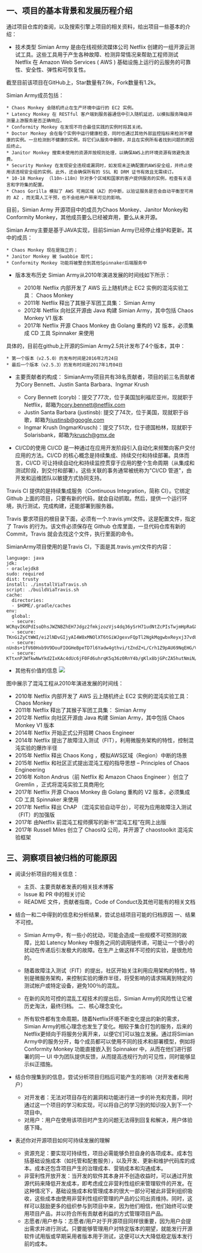 ## 一、项目的基本背景和发展历程介绍

通过项目仓库的查阅，以及搜索引擎上项目的相关资料，给出项目一些基本的介绍：

* 技术类型
Simian Army 是由在线视频流媒体公司 Netflix 创建的一组开源云测试工具。这些工具用于产生各种故障、检测异常情况来帮助工程师测试 Netflix 在 Amazon Web Services ( AWS ) 基础设施上运行的云服务的可靠性、安全性、弹性和可恢复性。

截至目前该项目在GitHub上，Star数量有7.9k，Fork数量有1.2k。

Simian Army成员包括：

    * Chaos Monkey 会随机终止在生产环境中运行的 EC2 实例。
    * Latency Monkey 在 RESTful 客户端到服务器通信中引入随机延迟，以模拟服务降级并测量上游服务是否正确响应。
    * Conformity Monkey 在发现不符合最佳实践的实例时将其关闭。
    * Doctor Monkey 会在每个实例中运行健康检查，同时也通过其他外部监控指标来检测不健康的实例。一旦检测到不健康的实例，将它们从服务中删除，并且在实例所有者找到问题的原因后终止。
    * Janitor Monkey 搜索未使用的资源并按规则处理，以确保AWS上的环境资源有效避免浪费。
    * Security Monkey 在发现安全违规或漏洞时，如发现未正确配置的AWS安全组，并终止使用该违规安全组的实例。此外，还会确保所有的 SSL 和 DRM 证书有效且无需续订。
    * 10-18 Monkey （l10n-i18n）针对多个区域和国家的客户提供服务的实例，检查有关语言和字符集的配置。
    * Chaos Gorilla 模拟了 AWS 可用区域（AZ）的中断，以验证服务是否会自动平衡至可用的 AZ ，而无需人工干预，也不会给用户带来可见的影响。
目前，Simian Army 开源项目中的成员为Chaos Monkey、Janitor Monkey和Conformity Monkey，其他成员要么已经被弃用，要么从未开源。

Simian Army主要是基于JAVA实现，目前Simian Army已经停止维护和更新。其中的成员：

    * Chaos Monkey 现在是独立的；
    * Janitor Monkey 被 Swabbie 取代；
    * Conformity Monkey 功能将被整合到其他Spinnaker后端服务中

* 版本发布历史
  Simian Army从2010年演进发展的时间线如下所示：

    * 2010年 Netflix 内部开发了 AWS 云上随机终止 EC2 实例的混沌实验工具： Chaos Monkey
    * 2011年 Netflix 释出了其猴子军团工具集： Simian Army
    * 2012年 Netflix 向社区开源由 Java 构建 Simian Army，其中包括 Chaos Monkey V1 版本
    * 2017年 Netflix 开源 Chaos Monkey 由 Golang 重构的 V2 版本，必须集成 CD 工具 Spinnaker 来使用

具体的，目前在github上开源的Simian Army2.5共计发布了4个版本，其中：

    * 第一个版本（v2.5.0）的发布时间是2016年2月24日
    * 最后一个版本（v2.5.3）的发布时间是2017年1月04日
* 主要贡献者的构成：
  SimianArmy项目共有38名贡献者，项目的前三名贡献者为Cory Bennett、Justin Santa Barbara、Ingmar Krush

    * Cory Bennett (coryb)：提交了77次，位于美国加利福尼亚州，现就职于Netflix，邮箱为[cory.bennett@netflix.com](mailto:cory.bennett@netflix.com)
    * Justin Santa Barbara (justinsb): 提交了74次，位于美国，现就职于谷歌，邮箱为[justinsb@google.com](mailto:justinsb@google.com)
    * Ingmar Krush (IngmarKrusch)：提交了51次，位于德国柏林，现就职于Solarisbank，邮箱为[krusch@gmx.de](mailto:krusch@gmx.de)
* CI/CD的使用
CI/CD 是一种通过在应用开发阶段引入自动化来频繁向客户交付应用的方法。CI/CD 的核心概念是持续集成、持续交付和持续部署。具体而言，CI/CD 可让持续自动化和持续监控贯穿于应用的整个生命周期（从集成和测试阶段，到交付和部署）。这些关联的事务通常被统称为"CI/CD 管道"，由开发和运维团队以敏捷方式协同支持。

Travis CI 提供的是持续集成服务（Continuous Integration，简称 CI）。它绑定 Github 上面的项目，只要有新的代码，就会自动抓取。然后，提供一个运行环境，执行测试，完成构建，还能部署到服务器。

Travis 要求项目的根目录下面，必须有一个.travis.yml文件。这是配置文件，指定了 Travis 的行为。该文件必须保存在 Github 仓库里面，一旦代码仓库有新的 Commit，Travis 就会去找这个文件，执行里面的命令。

SimianArmy项目使用的是Travis CI，下面是其.travis.yml文件的内容：

```plain
language: java
jdk:
- oraclejdk8
sudo: required
dist: trusty
install: ./installViaTravis.sh
script: ./buildViaTravis.sh
cache:
  directories: 
  - $HOME/.gradle/caches
env: 
  global: 
  - secure: WCRqvIKdPdIsoDhsJWZNBZhEH7Jdgz2fmkjzozVjs4dq36ySrH71udNtZcPIsTwjmHpRaGX0XCgmwLC5WorS2TBJJ87oghCP3WWQGMBLcCdXHS8quRdAHLHpNfao/BQrBEA/gmCYoJZdmXKFDc+XKXS5NBrHkkvVfLGCumcP0AI= 
  - secure: TKnGiZyCtWWI/ei2lNDvGIjyAI4W8xMNOlXT6tGiWJgexvFQpTl2NgkMqgwbxReyxj37vdUnn9Lb/883G6zL/uB+l5aCjeCG//6GAbJYdrSZQCE/UCo7iMlAxyqfuIlKcJABIhwpP8Fg4RwqxJG19Tbx5ddg8RP8yKAi1QNx06Y= 
  - secure: nUn8s+1fV60Hxb9V9DouFIOGHeBpeTD7l6Yadw4gthvi/tZndZ+L/Crh1Z9pAU69NqEHG/VcFLUMNER7dQ4rugVbcbfQueeCdnVpmStLS97tAl8kArhpWCk8dQi47IANuQw7U0nVlg3pA8w9HLZX6ee9PnhyG1oOnluPC/x2Or4= 
  - secure: KTtxnPJWfkwNwYkd2IxKAc4dUc6jF0Fd6uhrqK5q36z0RnY4b/gKlx8bjGPcZA5hutNmiN/gxyvpbL/bvVg9buQ2vkybaPZpzpLwhHTXiD5accjQUMuwF8DFYpzIb104hkgzHbrW18JRImK539ib5TTanF3I08F04LssSXG8NnY=
```

* 其他有价值的信息
![](https://s3.cn-north-1.amazonaws.com.cn/awschinablog/aws-chaos-engineering-start1.jpg)


图中展示了混沌工程从2010年演进发展的时间线：

* 2010年 Netflix 内部开发了 AWS 云上随机终止 EC2 实例的混沌实验工具： Chaos Monkey
* 2011年 Netflix 释出了其猴子军团工具集： Simian Army
* 2012年 Netflix 向社区开源由 Java 构建 Simian Army，其中包括 Chaos Monkey V1 版本
* 2014年 Netflix 开始正式公开招聘 Chaos Engineer
* 2014年 Netflix 提出了故障注入测试（FIT），利用微服务架构的特性，控制混沌实验的爆炸半径
* 2015年 Netflix 释出 Chaos Kong ，模拟AWS区域（Region）中断的场景
* 2015年 Netflix 和社区正式提出混沌工程的指导思想 – Principles of Chaos Engineering
* 2016年 Kolton Andrus（前 Netflix 和 Amazon Chaos Engineer ）创立了 Gremlin ，正式将混沌实验工具商用化
* 2017年 Netflix 开源 Chaos Monkey 由 Golang 重构的 V2 版本，必须集成 CD 工具 Spinnaker 来使用
* 2017年 Netflix 释出 ChAP （混沌实验自动平台），可视为应用故障注入测试（FIT）的加强版
* 2017年 由Netflix 前混沌工程师撰写的新书“混沌工程”在网上出版
* 2017年 Russell Miles 创立了 ChaosIQ 公司，并开源了 chaostoolkit 混沌实验框架

## 三、洞察项目被归档的可能原因

* 阅读分析项目的相关信息：
    * 主页、主要贡献者发表的相关技术博客
    * Issue 和 PR 中的相关讨论
    * README 文件，贡献者指南，Code of Conduct及其他可能有的相关文档
* 结合一和二中得到的信息和分析结果，尝试总结项目可能的归档原因
  一、结果不可控。

    * Simian Army中，有一些小的扰动，可能会造成一些规模不可预测的故障，比如 Latency Monkey 中服务之间的调用链传递，可能让一个很小的扰动在传递后引发极大的故障。在生产上做这样不可控的实验，是很危险的。
    * 随着故障注入测试（FIT）的提出，社区开始关注利用应用架构的特性，特别是微服务架构，来控制实验的爆炸半径，将受影响的请求隔离到特定的测试帐户或特定设备，避免100％的混乱。
    * 在新的风险可控的混乱工程技术的提出后，Simian Army的风险性让它被历史淘汰，最终归档。
  二、核心理念变化。

    * 所有软件都有生命周期，随着Netflix环境不断变化提出的新的需求，Simian Army的核心理念也发生了变化。相较于集合打包的服务，后来的Netflix更倾向于将服务分离开来，以便它们可以独立发展。通过将Simian Army中的服务分开，每个成员都可以使用不同的技术和部署模型，例如将 Conformity Monkey 功能直接嵌入到 Spinnaker 中，从而在他们进行部署的同一 UI 中为团队提供反馈，从而提高违规行为的可见性，同时能够显示纠正措施。
* 结合你搜集到的信息，尝试分析项目归档后可能产生的影响（对开发者和用户）
    * 对开发者：无法对项目存在的漏洞和功能进行进一步的补充和完善，同时通过这一个项目的学习和实现，可以将自己的学习到的知识投入到下一个项目中。
    * 对用户：用户在使用该项目时产生的问题无法得到回复和解决，用户体验感下降。
* 表述你对开源项目如何可持续发展的理解
    * 资源充足：要实现可持续性，项目必需能够负担自身的各项成本。成本包括基础设施成本（如托管和配套服务），以及开发、更新和维护代码库的成本。成本还包含项目产生的治理成本、营销成本和沟通成本。
    * 非营利性开放开发：当开发的软件其本身并不创造收益时，可以通过开放源代码来降低开发成本，即考虑成立非营利性组织来管理软件的开发。在这种情况下，基础设施成本和管理成本的很大一部分可被此非营利组织吸收，这些成本由使用非营利性组织管理的产品的公司出资维持。同时，这样可以鼓励更多的组织参与到项目中来，因为他们相信，他们始终可以使用项目产品，并以符合所有贡献者利益的方式管理项目产品。
    * 志愿者/用户参与：志愿者/用户对于开源项目同样很重要，因为用户会提出需求并进行测试。只要能够管理用户对特定版本的期望，就能发行开源软件试用版或早期采用者版本用于测试，这便可以大大降低稳定版本发行前的成本。
